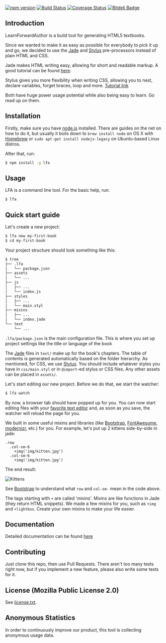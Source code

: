 [![npm version](https://img.shields.io/npm/v/lfa.svg)](https://www.npmjs.com/package/lfa) [![Build Status](https://img.shields.io/travis/learnfwd/lfa/amadeus.svg)](https://travis-ci.org/learnfwd/lfa)  [![Coverage Status](https://img.shields.io/coveralls/learnfwd/lfa/amadeus.svg)](https://coveralls.io/r/learnfwd/lfa?branch=amadeus) [![Bitdeli Badge](https://d2weczhvl823v0.cloudfront.net/learnfwd/lfa/trend.png)](https://bitdeli.com/free "Bitdeli Badge")


Introduction
------------

LearnForwardAuthor is a build tool for generating HTML5 textbooks. 

Since we wanted to make it as easy as possible for everybody to pick it up and go, we decided to use the [Jade](http://jade-lang.com) and [Stylus](http://learnboost.github.io/stylus/) pre-processors instead of plain HTML and CSS. 

Jade makes HTML writing easy, allowing for short and readable markup. A good tutorial can be found [here](http://www.learnjade.com/tour/intro/). 

Stylus gives you more flexibility when writing CSS, allowing you to nest, declare variables, forget braces, loop and more. [Tutorial link](http://learnboost.github.io/stylus/try.html)

Both have huge power usage potential while also being easy to learn. Go read up on them.


Installation
------------

Firstly, make sure you have [node.js](http://nodejs.org/) installed. There are guides on the net on how to do it, but usually it boils down to `brew install node` on OS X with [Homebrew](http://brew.sh/) or `sudo apt-get install nodejs-legacy` on Ubuntu-based Linux distros.

After that, run:

```bash
$ npm install -g lfa
```

Usage
-----

LFA is a command line tool. For the basic help, run:

```bash
$ lfa
```

Quick start guide
-----------------

Let's create a new project:

```bash
$ lfa new my-first-book
$ cd my-first-book
```

Your project structure should look something like this:

```bash
$ tree
├── .lfa
│   └── package.json
├── assets
│   └── ...
├── js
│   ├── ...
│   └── index.js
├── styles
│   ├── ...
│   └── main.styl
├── mixins
│   ├── ...
│   └── index.jade
└── text
    └── ...
```

`.lfa/package.json` is the main configuration file. This is where you set up project settings like the title or language of the book

The [Jade](http://jade-lang.com) files in `text/` make up for the book's chapters. The table of contents is generated automatically based on the folder hierarchy.
As mentioned, for CSS, we use [Stylus](http://learnboost.github.io/stylus/). You should include whatever styles you have in `css/main.styl` or in `@import`-ed stylus or CSS files.  Any other assets can be placed in `assets/`.

Let's start editing our new project. Before we do that, we start the watcher:

```bash
$ lfa watch
```

By now, a browser tab should have popped up for you. You can now start editing files with your [favorite text editor](http://en.wikipedia.org/wiki/Editor_war) and, as soon as you save, the watcher will reload the page for you.

We built in some useful mixins and libraries (like [Bootstrap](http://getbootstrap.com/), [FontAwesome](http://fortawesome.github.io/Font-Awesome/), [modernizr](http://modernizr.com/), etc.) for you. For example, let's put up 2 kittens side-by-side in jade:

```jade
.row
  .col-sm-6
    +img('img/kitten.jpg')
  .col-sm-6
    +img('img/kitten.jpg')
```

The end result:

![Kittens](https://cloud.githubusercontent.com/assets/428060/5070005/b64fb396-6e6a-11e4-9064-77dc8f36f8fe.png)

See [Bootstrap](http://getbootstrap.com) to understand what `row` and `col-sm-` mean in the code above.

The tags starting with `+` are called 'mixins'. Mixins are like functions in Jade (they return HTML snippets). We made a few mixins for you, such as `+img` and `+lightbox`.
Create your own mixins to make your life easier.

Documentation
-------------

Detailed documentation can be found [here](docs/index.md)

Contributing
------------

Just clone this repo, then use Pull Requests. There aren't too many tests right now, but if you implement a new feature, please also write some tests for it.

License (Mozilla Public License 2.0)
-------------

See [license.txt](license.txt).

Anonymous Statistics
--------------------

In order to continuously improve our product, this tool is collecting anonymous usage data.
